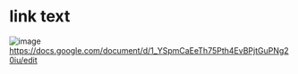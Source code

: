 # link text 
![image](https://github.com/thanhcong246/testproject_FPT/assets/93635464/5fadf4d7-abaf-4cab-b75d-44ee1abf55ed)
https://docs.google.com/document/d/1_YSpmCaEeTh75Pth4EvBPjtGuPNg20iu/edit

